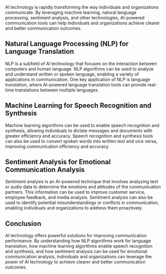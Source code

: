 
AI technology is rapidly transforming the way individuals and organizations communicate. By leveraging machine learning, natural language processing, sentiment analysis, and other technologies, AI-powered communication tools can help individuals and organizations achieve clearer and better communication outcomes.

Natural Language Processing (NLP) for Language Translation
----------------------------------------------------------

NLP is a subfield of AI technology that focuses on the interaction between computers and human language. NLP algorithms can be used to analyze and understand written or spoken language, enabling a variety of applications in communication. One key application of NLP is language translation, where AI-powered language translation tools can provide real-time translations between multiple languages.

Machine Learning for Speech Recognition and Synthesis
-----------------------------------------------------

Machine learning algorithms can be used to enable speech recognition and synthesis, allowing individuals to dictate messages and documents with greater efficiency and accuracy. Speech recognition and synthesis tools can also be used to convert spoken words into written text and vice versa, improving communication efficiency and accuracy.

Sentiment Analysis for Emotional Communication Analysis
-------------------------------------------------------

Sentiment analysis is an AI-powered technique that involves analyzing text or audio data to determine the emotions and attitudes of the communication partners. This information can be used to improve customer service, employee feedback, and media analysis. Sentiment analysis can also be used to identify potential misunderstandings or conflicts in communication, enabling individuals and organizations to address them proactively.

Conclusion
----------

AI technology offers powerful solutions for improving communication performance. By understanding how NLP algorithms work for language translation, how machine learning algorithms enable speech recognition and synthesis, and how sentiment analysis can be used for emotional communication analysis, individuals and organizations can leverage the power of AI technology to achieve clearer and better communication outcomes.

